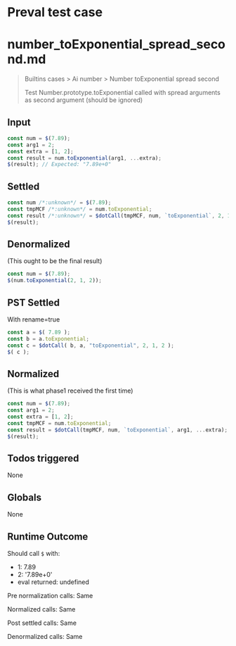 # Preval test case

# number_toExponential_spread_second.md

> Builtins cases > Ai number > Number toExponential spread second
>
> Test Number.prototype.toExponential called with spread arguments as second argument (should be ignored)

## Input

`````js filename=intro
const num = $(7.89);
const arg1 = 2;
const extra = [1, 2];
const result = num.toExponential(arg1, ...extra);
$(result); // Expected: "7.89e+0"
`````


## Settled


`````js filename=intro
const num /*:unknown*/ = $(7.89);
const tmpMCF /*:unknown*/ = num.toExponential;
const result /*:unknown*/ = $dotCall(tmpMCF, num, `toExponential`, 2, 1, 2);
$(result);
`````


## Denormalized
(This ought to be the final result)

`````js filename=intro
const num = $(7.89);
$(num.toExponential(2, 1, 2));
`````


## PST Settled
With rename=true

`````js filename=intro
const a = $( 7.89 );
const b = a.toExponential;
const c = $dotCall( b, a, "toExponential", 2, 1, 2 );
$( c );
`````


## Normalized
(This is what phase1 received the first time)

`````js filename=intro
const num = $(7.89);
const arg1 = 2;
const extra = [1, 2];
const tmpMCF = num.toExponential;
const result = $dotCall(tmpMCF, num, `toExponential`, arg1, ...extra);
$(result);
`````


## Todos triggered


None


## Globals


None


## Runtime Outcome


Should call `$` with:
 - 1: 7.89
 - 2: '7.89e+0'
 - eval returned: undefined

Pre normalization calls: Same

Normalized calls: Same

Post settled calls: Same

Denormalized calls: Same
